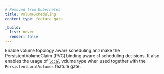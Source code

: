 ```yaml
---
# Removed from Kubernetes
title: VolumeScheduling
content_type: feature_gate

_build:
  list: never
  render: false
---
```

Enable volume topology aware scheduling and make the PersistentVolumeClaim
(PVC) binding aware of scheduling decisions. It also enables the usage of
[`local`](/docs/concepts/storage/volumes/#local) volume type when used together with the
`PersistentLocalVolumes` feature gate.
